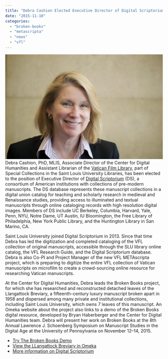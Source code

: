 ```yaml
---
title: "Debra Cashion Elected Executive Director of Digital Scriptorium"
date: "2015-11-10"
categories: 
  - "broken-books"
  - "metascripta"
  - "news"
  - "vfl"
---
```


[![Cashion-Debra](/assets/images/Cashion-Debra-1024x681.jpg)](http://ongcdh.org/wp-content/uploads/2015/11/Cashion-Debra.jpg)Debra Cashion, PhD, MLIS, Associate Director of the Center for Digital Humanities and Assistant Librarian of the [Vatican Film Library](http://lib.slu.edu/special-collections/collections/vfl), part of Special Collections in the Saint Louis University Libraries, has been elected to the position of Executive Director of [Digital Scriptorium](http://bancroft.berkeley.edu/digitalscriptorium/) (DS), a consortium of American institutions with collections of pre-modern manuscripts. The DS database represents these manuscript collections in a digital union catalog for teaching and scholarly research in medieval and Renaissance studies, providing access to illuminated and textual manuscripts through online cataloging records with high resolution digital images. Members of DS include UC Berkeley, Columbia, Harvard, Yale, Penn, NYU, Notre Dame, UT Austin, IU Bloomington, the Free Library of Philadelphia, New York Public Library, and the Huntington Library in San Marino, CA.

Saint Louis University joined Digital Scriptorium in 2013. Since that time Debra has led the digitization and completed cataloging of the VFL collection of original manuscripts, accessible through the SLU library online catalog, the VFL Research Guide, and the Digital Scriptorium database. Debra is also Co-PI and Project Manager of the new VFL METAscripta project, which is preparing to digitize the entire VFL collection of Vatican manuscripts on microfilm to create a crowd-sourcing online resource for researching Vatican manuscripts.

At the Center for Digital Humanities, Debra leads the Broken Books project, for which she has researched and reconstructed detached leaves of the Llangattock Breviary, a fifteenth-century luxury manuscript broken apart in 1958 and dispersed among many private and institutional collections, including Saint Louis University, which owns 7 leaves of this manuscript. An Omeka website about the project also links to a demo of the Broken Books digital resource, developed by Bryan Haberberger and the Center for Digital Humanities team. Debra will present her work on Broken Books at the 8th Annual Lawrence J. Schoenberg Symposium on Manuscript Studies in the Digital Age at the University of Pennsylvania on November 12–14, 2015.

- [Try The Broken Books Demo](http://165.134.241.141/brokenBooks/home.html?demo=1)
- [View the LLangattock Breviary in Omeka](https://brokenbooks.omeka.net/exhibits/show/llangattock)
- [More information on Digital Scriptorium](http://bancroft.berkeley.edu/digitalscriptorium/)

